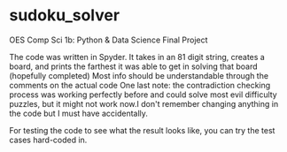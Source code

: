 # sudoku_solver
OES Comp Sci 1b: Python & Data Science Final Project

The code was written in Spyder. It takes in an 81 digit string, creates a board, and prints the farthest it was able to get in solving that board (hopefully completed)
Most info should be understandable through the comments on the actual code
One last note: the contradiction checking process was working perfectly before and could solve most evil difficulty puzzles, but it might not work now.I don't remember changing anything in the code but I must have accidentally.

For testing the code to see what the result looks like, you can try the test cases hard-coded in.
